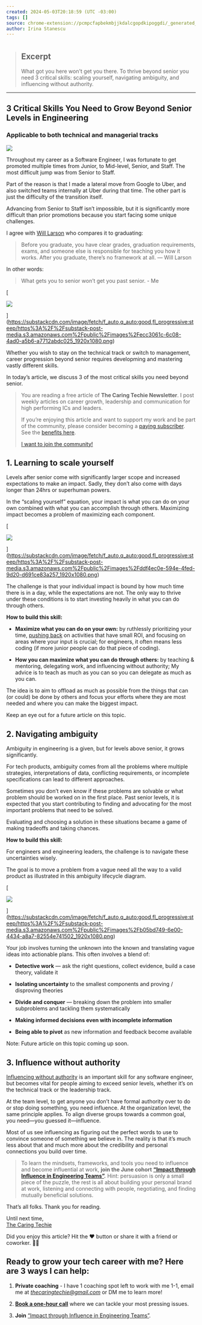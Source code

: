 ```yaml
---
created: 2024-05-03T20:18:59 (UTC -03:00)
tags: []
source: chrome-extension://pcmpcfapbekmbjjkdalcgopdkipoggdi/_generated_background_page.html
author: Irina Stanescu
---
```


# 

> ## Excerpt
> What got you here won't get you there. To thrive beyond senior you need 3 critical skills: scaling yourself, navigating ambiguity, and influencing without authority.

---
## 3 Critical Skills You Need to Grow Beyond Senior Levels in Engineering

### Applicable to both technical and managerial tracks

[![](https://substackcdn.com/image/fetch/w_80,c_limit,f_auto,q_auto:good,fl_progressive:steep/https%3A%2F%2Fsubstack-post-media.s3.amazonaws.com%2Fpublic%2Fimages%2F0b5f25e8-fc37-4485-b9a5-4369c7dc56aa_910x828.png)](https://substack.com/profile/4332862-irina-stanescu)

Throughout my career as a Software Engineer, I was fortunate to get promoted multiple times from Junior, to Mid-level, Senior, and Staff. The most difficult jump was from Senior to Staff.

Part of the reason is that I made a lateral move from Google to Uber, and also switched teams internally at Uber during that time. The other part is just the difficulty of the transition itself.

Advancing from Senior to Staff isn’t impossible, but it is significantly more difficult than prior promotions because you start facing some unique challenges.

I agree with [Will Larson](https://lethain.com/terminal-level-rulebook/) who compares it to graduating:

> Before you graduate, you have clear grades, graduation requirements, exams, and someone else is responsible for teaching you how it works. After you graduate, there’s no framework at all. — Will Larson

In other words:

> What gets you to senior won’t get you past senior. - Me

[

![](https://substackcdn.com/image/fetch/w_1456,c_limit,f_auto,q_auto:good,fl_progressive:steep/https%3A%2F%2Fsubstack-post-media.s3.amazonaws.com%2Fpublic%2Fimages%2Fecc3061c-6c08-4ad0-a5b6-a7712abdc025_1920x1080.png)

](https://substackcdn.com/image/fetch/f_auto,q_auto:good,fl_progressive:steep/https%3A%2F%2Fsubstack-post-media.s3.amazonaws.com%2Fpublic%2Fimages%2Fecc3061c-6c08-4ad0-a5b6-a7712abdc025_1920x1080.png)

Whether you wish to stay on the technical track or switch to management, career progression beyond senior requires developming and mastering vastly different skills.

In today’s article, we discuss 3 of the most critical skills you need beyond senior.

> You are reading a free article of **The Caring Techie Newsletter**. I post weekly articles on career growth, leadership and communication for high performing ICs and leaders.
> 
> If you’re enjoying this article and want to support my work and be part of the community, please consider becoming a [paying subscriber](https://www.thecaringtechie.com/about#%C2%A7a-paid-subscription-gives-you). See the [benefits here](https://www.thecaringtechie.com/about#%C2%A7a-paid-subscription-gives-you).
> 
> [I want to join the community!](https://www.thecaringtechie.com/subscribe)

## 1\. Learning to scale yourself

Levels after senior come with significantly larger scope and increased expectations to make an impact. Sadly, they don’t also come with days longer than 24hrs or superhuman powers.

In the “scaling yourself” equation, your impact is what you can do on your own combined with what you can accomplish through others. Maximizing impact becomes a problem of maximizing each component.

[

![](https://substackcdn.com/image/fetch/w_1456,c_limit,f_auto,q_auto:good,fl_progressive:steep/https%3A%2F%2Fsubstack-post-media.s3.amazonaws.com%2Fpublic%2Fimages%2Fddf4ec0e-594e-4fed-9d20-d691ce83a257_1920x1080.png)

](https://substackcdn.com/image/fetch/f_auto,q_auto:good,fl_progressive:steep/https%3A%2F%2Fsubstack-post-media.s3.amazonaws.com%2Fpublic%2Fimages%2Fddf4ec0e-594e-4fed-9d20-d691ce83a257_1920x1080.png)

The challenge is that your individual impact is bound by how much time there is in a day, while the expectations are not. The only way to thrive under these conditions is to start investing heavily in what you can do through others.

**How to build this skill:**

-   **Maximize what you can do on your own:** by ruthlessly prioritizing your time, [pushing back](https://www.thecaringtechie.com/p/strategies-for-saying-no) on activities that have small ROI, and focusing on areas where your input is crucial; for engineers, it often means less coding (if more junior people can do that piece of coding).
    
-   **How you can maximize what you can do through others:** by teaching & mentoring, delegating work, and influencing without authority; My advice is to teach as much as you can so you can delegate as much as you can.
    

The idea is to aim to offload as much as possible from the things that can (or could) be done by others and focus your efforts where they are most needed and where you can make the biggest impact.

Keep an eye out for a future article on this topic.

## 2\. Navigating ambiguity

Ambiguity in engineering is a given, but for levels above senior, it grows significantly.

For tech products, ambiguity comes from all the problems where multiple strategies, interpretations of data, conflicting requirements, or incomplete specifications can lead to different approaches.

Sometimes you don’t even know if these problems are solvable or what problem should be worked on in the first place. Past senior levels, it is expected that you start contributing to finding and advocating for the most important problems that need to be solved.

Evaluating and choosing a solution in these situations became a game of making tradeoffs and taking chances.

**How to build this skill:**

For engineers and engineering leaders, the challenge is to navigate these uncertainties wisely.

The goal is to move a problem from a vague need all the way to a valid product as illustrated in this ambiguity lifecycle diagram.

[

![](https://substackcdn.com/image/fetch/w_1456,c_limit,f_auto,q_auto:good,fl_progressive:steep/https%3A%2F%2Fsubstack-post-media.s3.amazonaws.com%2Fpublic%2Fimages%2Fb05bd749-6e00-4434-a8a7-82554e741502_1920x1080.png)

](https://substackcdn.com/image/fetch/f_auto,q_auto:good,fl_progressive:steep/https%3A%2F%2Fsubstack-post-media.s3.amazonaws.com%2Fpublic%2Fimages%2Fb05bd749-6e00-4434-a8a7-82554e741502_1920x1080.png)

Your job involves turning the unknown into the known and translating vague ideas into actionable plans. This often involves a blend of:

-   **Detective work** — ask the right questions, collect evidence, build a case theory, validate it
    
-   **Isolating uncertainty** to the smallest components and proving / disproving theories
    
-   **Divide and conquer** — breaking down the problem into smaller subproblems and tackling them systematically
    
-   **Making informed decisions even with incomplete information**
    
-   **Being able to pivot** as new information and feedback become available
    

Note: Future article on this topic coming up soon.

## 3\. Influence without authority

[Influencing without authority](https://www.thecaringtechie.com/p/why-influence-is-vital) is an important skill for any software engineer, but becomes vital for people aiming to exceed senior levels, whether it’s on the technical track or the leadership track.

At the team level, to get anyone you don’t have formal authority over to do or stop doing something, you need influence. At the organization level, the same principle applies. To align diverse groups towards a common goal, you need—you guessed it—influence.

Most of us see influencing as figuring out the perfect words to use to convince someone of something we believe in. The reality is that it’s much less about that and much more about the credibility and personal connections you build over time.

> To learn the mindsets, frameworks, and tools you need to influence and become influential at work, **join the June cohort** **[“Impact through Influence in Engineering Teams”](https://maven.com/irina-stanescu/influence-swe).** Hint: persuasion is only a small piece of the puzzle, the rest is all about building your personal brand at work, listening and connecting with people, negotiating, and finding mutually beneficial solutions.

That’s all folks. Thank you for reading.

Until next time,  
[The Caring Techie](https://irinastanescu.com/)

Did you enjoy this article? Hit the ❤️ button or share it with a friend or coworker. 🙏🏻

## Ready to grow your tech career with me? Here are 3 ways I can help:

1.  **Private coaching** - I have 1 coaching spot left to work with me 1-1, email me at _[thecaringtechie@gmail.com](mailto:thecaringtechie@gmail.com)_ or DM me to learn more!
    
2.  **[Book a one-hour call](https://calendly.com/thecaringtechie/strategy-call)** where we can tackle your most pressing issues.
    
3.  **Join** [“Impact through Influence in Engineering Teams”](https://maven.com/irina-stanescu/influence-swe).
